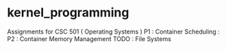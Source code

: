 # kernel_programming
Assignments for CSC 501 ( Operating Systems )
P1 : Container Scheduling : 
P2 : Container Memory Management
TODO : File Systems 
